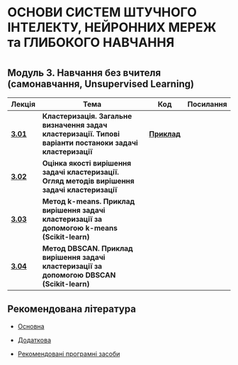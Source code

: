 <p align="center"><h1>ОСНОВИ СИСТЕМ ШТУЧНОГО ІНТЕЛЕКТУ, НЕЙРОННИХ МЕРЕЖ та ГЛИБОКОГО НАВЧАННЯ<h1></p>

<h2>Модуль 3. Навчання без вчителя (самонавчання, Unsupervised Learning) </h2>

| Лекція |Тема | Код | Посилання|
| -------|------ | ------ | ------ |
|**[3.01](/Mod_03_/03_01_Claster/Lec_03_01_git.pdf)**|**Кластеризація. Загальне визначення задач кластеризації. Типові варіанти постаноки задачі кластеризації**|[**Приклад**](/Mod_03_/03_01_Claster/CODE_3_01_1/lec_03_01_Exmpl_1) | |
|**[3.02](/Mod_03_/03_02_/Lec_03_02_git.pdf)**|**Оцінка якості вирішення задачі кластеризації. Огляд методів вирішення задачі кластеризації**| | |
|**[3.03](/Mod_03_/03_03_/Lec_03_03_git.pdf)**|**Метод k-means. Приклад вирішення задачі кластеризації за допомогою k-means (Scikit-learn)**| | |
|**[3.04](/Mod_03_/03_04_/Lec_03_04_git.pdf)**|**Метод DBSCAN. Приклад вирішення задачі кластеризації за допомогою DBSCAN (Scikit-learn)**| | |

</details>


<p align="center"><h2> Рекомендована література </h2></p>

- [Основна](ADDONS/Lit_Main.md)

- [Додаткова](ADDONS/Lit_Add.md)

- [Рекомендовані програмні засоби](ADDONS/Prog_Sys.md)
